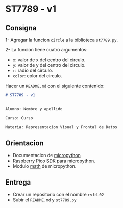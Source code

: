 # ST7789 - v1

## Consigna

1- Agregar la funcion `circle` a la biblioteca `st7789.py`.

2- La funcion tiene cuatro argumentos:

  - `x`: valor de x del centro del circulo.
  - `y`: valor de y del centro del circulo.
  - `r`: radio del circulo.
  - `color`: color del circulo.

Hacer un `README.md` con el siguiente contenido:

```markdown
# ST7789 - v1


Alumno: Nombre y apellido

Curso: Curso

Materia: Representacion Visual y Frontal de Datos

```

## Orientacion

- Documentacion de [micropython](https://docs.micropython.org/en/latest/rp2/quickref.html)
- Raspberry Pico [SDK](https://datasheets.raspberrypi.com/pico/raspberry-pi-pico-python-sdk.pdf) para micropython.
- Modulo [math](https://docs.micropython.org/en/latest/library/math.html) de micropython.

## Entrega

- Crear un repositorio con el nombre `rvfd-02`
- Subir el `README.md` y `st7789.py`
